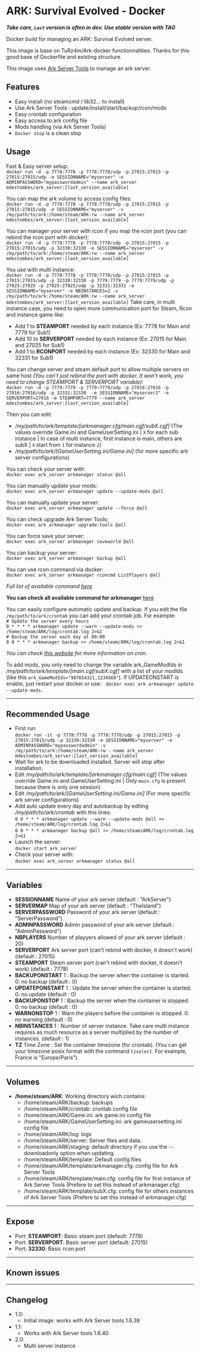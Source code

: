 # ARK: Survival Evolved - Docker

__*Take care, `Last` version is often in dev. Use stable version with TAG*__

Docker build for managing an ARK: Survival Evolved server.

This image is base on TuRz4m/Ark-docker functionnalities. Thanks for this good base of Dockerfile and existing structure.

This image uses [Ark Server Tools](https://github.com/FezVrasta/ark-server-tools) to manage an ark server.

## Features
 - Easy install (no steamcmd / lib32... to install)
 - Use Ark Server Tools : update/install/start/backup/rcon/mods
 - Easy crontab configuration
 - Easy access to ark config file
 - Mods handling (via Ark Server Tools)
 - `Docker stop` is a clean stop 

## Usage
Fast & Easy server setup:  
  `docker run -d -p 7778:7778 -p 7778:7778/udp -p 27015:27015 -p 27015:27015/udp -e SESSIONNAME="myserver" -e ADMINPASSWORD="mypasswordadmin" --name ark_server mdestombes/ark_server:[last_version_available]`

You can map the ark volume to access config files:  
  `docker run -d -p 7778:7778 -p 7778:7778/udp -p 27015:27015 -p 27015:27015/udp -e SESSIONNAME="myserver" -v /my/path/to/ark:/home/steam/ARK:rw --name ark_server mdestombes/ark_server:[last_version_available]`

You can manager your server with rcon if you map the rcon port (you can rebind the rcon port with docker):  
  `docker run -d -p 7778:7778 -p 7778:7778/udp -p 27015:27015 -p 27015:27015/udp -p 32330:32330 -e SESSIONNAME="myserver" -v /my/path/to/ark:/home/steam/ARK:rw --name ark_server mdestombes/ark_server:[last_version_available]`

You use with multi instance:  
  `docker run -d -p 7778:7778 -p 7778:7778/udp -p 27015:27015 -p 27015:27015/udp -p 32330:32330 -p 7779:7779 -p 7779:7779/udp -p 27025:27025 -p 27025:27025/udp -p 32331:32331 -e SESSIONNAME="myserver" -e NBINSTANCES=2 -v /my/path/to/ark:/home/steam/ARK:rw --name ark_server mdestombes/ark_server:[last_version_available]`
Take care, in multi instance case, you need to open more communication port for Steam, Rcon and instance game like:
 - Add 1 to __STEAMPORT__ needed by each instance (Ex: 7778 for Main and 7779 for Sub1)
 - Add 10 to __SERVERPORT__ needed by each instance (Ex: 27015 for Main and 27025 for Sub1)
 - Add 1 to __RCONPORT__ needed by each instance (Ex: 32330 for Main and 32331 for Sub1)

You can change server and steam default port to allow multiple servers on same host *(You can't just rebind the port with docker. It won't work, you need to change STEAMPORT & SERVERPORT variable)*:  
  `docker run -d -p 7779:7779 -p 7779:7779/udp -p 27016:27016 -p 27016:27016/udp -p 32331:32330  -e SESSIONNAME="myserver2" -e SERVERPORT=27016 -e STEAMPORT=7779 --name ark_server mdestombes/ark_server:[last_version_available]`

Then you can edit:
 - */my/path/to/ark/template/[arkmanager.cfg/main.cgf/subX.cgf]* (The values override Game.ini and GameUserSetting.ini | `X` for each sub instance | In case of multi instance, first instance is main, others are subX | `X` start from `1` for instance `2`)
 - */my/path/to/ark/[GameUserSetting.ini/Game.ini]* (for more specific ark server configurations)

You can check your server with:  
  `docker exec ark_server arkmanager status @all`

You can manually update your mods:  
  `docker exec ark_server arkmanager update --update-mods @all`

You can manually update your server:  
  `docker exec ark_server arkmanager update --force @all`

You can check upgrade Ark Server Tools:  
  `docker exec ark arkmanager upgrade-tools @all`

You can force save your server:  
  `docker exec ark_server arkmanager saveworld @all`

You can backup your server:  
  `docker exec ark_server arkmanager backup @all`

You can use rcon command via docker:  
  `docker exec ark_server arkmanager rconcmd ListPlayers @all`

*Full list of available command [here](http://steamcommunity.com/sharedfiles/filedetails/?id=454529617&searchtext=admin)*

__You can check all available command for arkmanager__ [here](https://github.com/FezVrasta/ark-server-tools/blob/master/README.md)

You can easily configure automatic update and backup.
If you edit the file `/my/path/to/ark/crontab` you can add your crontab job.
For example:  
  `# Update the server every hours`  
  `0 * * * * arkmanager update --warn --update-mods >> /home/steam/ARK/log/crontab.log 2>&1`  
  `# Backup the server each day at 00:00`  
  `0 0 * * * arkmanager backup >> /home/steam/ARK/log/crontab.log 2>&1`  

*You can check [this website](http://www.unix.com/man-page/linux/5/crontab/) for more information on cron.*

To add mods, you only need to change the variable ark_GameModIds in */my/path/to/ark/template/[main.cgf/subX.cgf]* with a list of your modIds (like this `ark_GameModIds="987654321,1234568"`). If UPDATEONSTART is enable, just restart your docker or use:  
  `docker exec ark arkmanager update --update-mods`.

---

## Recommended Usage
 - First run  
  `docker run -it -p 7778:7778 -p 7778:7778/udp -p 27015:27015 -p 27015:27015/udp -p 32330:32330 -e SESSIONNAME="myserver" -e ADMINPASSWORD="mypasswordadmin" -v /my/path/to/ark:/home/steam/ARK:rw --name ark_server mdestombes/ark_server:[last_version_available]`
 - Wait for ark to be downloaded installed. Server will stop after installation.
 - Edit */my/path/to/ark/template/[arkmanager.cfg/main.cgf]* (The values override Game.ini and GameUserSetting.ini | Only `main.cfg` is present because there is only one session)
 - Edit */my/path/to/ark/[GameUserSetting.ini/Game.ini]* (For more specific ark server configurations)
 - Add auto update every day and autobackup by editing */my/path/to/ark/crontab* with this lines:  
  `0 0 * * * arkmanager update --warn --update-mods @all >> /home/steam/ARK/log/crontab.log 2>&1`  
  `0 0 * * * arkmanager backup @all >> /home/steam/ARK/log/crontab.log 2>&1`  
 - Launch the server:  
  `docker start ark_server`
 - Check your server with:  
  `docker exec ark_server arkmanager status @all`

---

## Variables
+ __SESSIONNAME__
Name of your ark server (default : "ArkServer")
+ __SERVERMAP__
Map of your ark server (default : "TheIsland")
+ __SERVERPASSWORD__
Password of your ark server (default : "ServerPassword")
+ __ADMINPASSWORD__
Admin password of your ark server (default : "AdminPassword")
+ __NBPLAYERS__
Number of playyers allowed of your ark server (default : 20)
+ __SERVERPORT__
Ark server port (can't rebind with docker, it doesn't work) (default : 27015)
+ __STEAMPORT__
Steam server port (can't rebind with docker, it doesn't work) (default : 7778)
+ __BACKUPONSTART__
1 : Backup the server when the container is started. 0: no backup (default : 0)
+ __UPDATEPONSTART__
1 : Update the server when the container is started. 0: no update (default : 0)
+ __BACKUPONSTOP__
1 : Backup the server when the container is stopped. 0: no backup (default : 0)
+ __WARNONSTOP__
1 : Warn the players before the container is stopped. 0: no warning (default : 0)
+ __NBINSTANCES__
1 : Number of server instance. Take care multi instance requires as much resource as a server multiplied by the number of instances. (default : 1)
+ __TZ__
Time Zone : Set the container timezone (for crontab). (You can get your timezone posix format with the command `tzselect`. For example, France is "Europe/Paris").

---

## Volumes
+ __/home/steam/ARK__: Working directory wich contains:
  + /home/steam/ARK/backup: backups
  + /home/steam/ARK/crontab: crontab config file
  + /home/steam/ARK/Game.ini: ark game.ini config file
  + /home/steam/ARK/GameUserSetting.ini: ark gameusersetting.ini config file
  + /home/steam/ARK/log: logs
  + /home/steam/ARK/server: Server files and data.
  + /home/steam/ARK/staging: default directory if you use the --downloadonly option when updating.
  + /home/steam/ARK/template: Default config files
  + /home/steam/ARK/template/arkmanager.cfg: config file for Ark Server Tools
  + /home/steam/ARK/template/main.cfg: config file for first instance of Ark Server Tools (Prefere to set this instead of arkmanager.cfg)
  + /home/steam/ARK/template/subX.cfg: config file for others instances of Ark Server Tools (Prefere to set this instead of arkmanager.cfg)

---

## Expose
+ Port: __STEAMPORT__: Basic steam port (default: 7778)
+ Port: __SERVERPORT__: Basic server port (default: 27015)
+ Port: __32330__: Basic rcon port

---

## Known issues

---

## Changelog
+ 1.0:
  - Initial image: works with Ark Server tools 1.6.39
+ 1.1:
  - Works with Ark Server tools 1.6.40
+ 2.0:
  - Multi server instance
